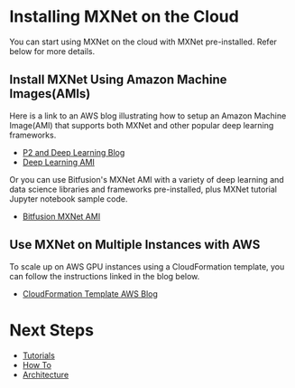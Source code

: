 # Installing MXNet on the Cloud

You can start using MXNet on the cloud with MXNet pre-installed. Refer below for more details.

## Install MXNet Using Amazon Machine Images(AMIs)

Here is a link to an AWS blog illustrating how to setup an Amazon Machine Image(AMI) that supports both MXNet and other popular deep learning frameworks.
* [P2 and Deep Learning Blog](https://aws.amazon.com/blogs/aws/new-p2-instance-type-for-amazon-ec2-up-to-16-gpus/)
* [Deep Learning AMI](https://aws.amazon.com/marketplace/pp/B01M0AXXQB)

Or you can use Bitfusion's MXNet AMI with a variety of deep learning and data science libraries and frameworks pre-installed, plus MXNet tutorial Jupyter notebook sample code.
* [Bitfusion MXNet AMI](https://aws.amazon.com/marketplace/pp/B01NBF5O1N/ref=_ptnr_docs_mxnet)

## Use MXNet on Multiple Instances with AWS

To scale up on AWS GPU instances using a CloudFormation template, you can follow the instructions linked in the blog below.
* [CloudFormation Template AWS Blog](https://aws.amazon.com/blogs/compute/distributed-deep-learning-made-easy/)

# Next Steps

* [Tutorials](http://mxnet.io/tutorials/index.html)
* [How To](http://mxnet.io/how_to/index.html)
* [Architecture](http://mxnet.io/architecture/index.html)
